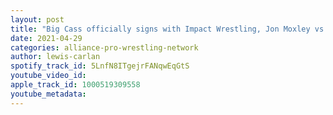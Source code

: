 ```yaml
---
layout: post
title: "Big Cass officially signs with Impact Wrestling, Jon Moxley vs Yuji Nagata happens May 12, and more!"
date: 2021-04-29
categories: alliance-pro-wrestling-network
author: lewis-carlan
spotify_track_id: 5LnfN8ITgejrFANqwEqGtS
youtube_video_id: 
apple_track_id: 1000519309558
youtube_metadata: 
---
```

